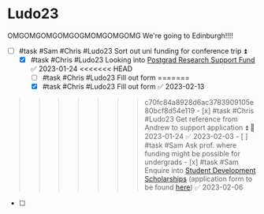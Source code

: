 # Ludo23
OMGOMGOMGOMGOGMOMGOMGOMG We're going to Edinburgh!!!!

- [ ] #task #Sam #Chris #Ludo23 Sort out uni funding for conference trip ⏫ 
	- [x] #task #Chris #Ludo23 Looking into [Postgrad Research Support Fund](https://www.birmingham.ac.uk/schools/calgs/scholarships/pgr-support-fund.aspx) ✅ 2023-01-24
<<<<<<< HEAD
		- [ ] #task #Chris #Ludo23 Fill out form 
=======
		- [x] #task #Chris #Ludo23 Fill out form ✅ 2023-02-13
>>>>>>> c70fc84a8928d6ac3783909105e80bcf8d54e119
		- [x] #task #Chris #Ludo23 Get reference from Andrew to support application ⏫ 📅 2023-01-24 ✅ 2023-02-03
	- [ ] #task #Sam Ask prof. where funding might be possible for undergrads 
		- [x] #task #Sam Enquire into [Student Development Scholarships](https://www.birmingham.ac.uk/funding/undergraduate/student-development-scholarship.aspx?_ga=2.171116064.1827460278.1674224014-1030537893.1672524877) (application form to be found [here](https://uobasops.formstack.com/forms/sds)) ✅ 2023-02-06
- [ ] 